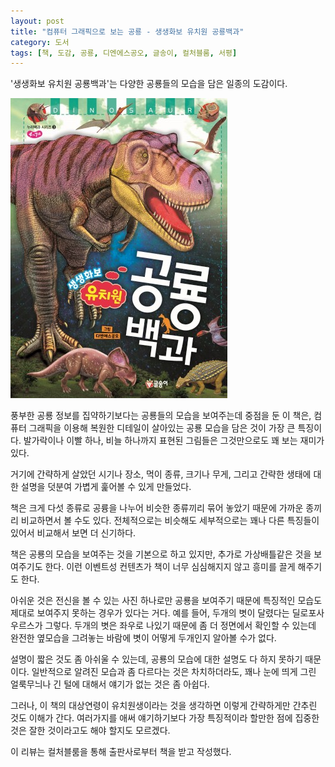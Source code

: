 ```yaml
---
layout: post
title: "컴퓨터 그래픽으로 보는 공룡 - 생생화보 유치원 공룡백과"
category: 도서
tags: [책, 도감, 공룡, 디엔에스공오, 글송이, 컬처블룸, 서평]
---
```


'생생화보 유치원 공룡백과'는
다양한 공룡들의 모습을 담은 일종의 도감이다.

![표지](/images/childrens-illustrated-dinosaur-encyclopedia-book-h480.jpg)

풍부한 공룡 정보를 집약하기보다는
공룡들의 모습을 보여주는데 중점을 둔 이 책은,
컴퓨터 그래픽을 이용해 복원한
디테일이 살아있는 공룡 모습을 담은 것이 가장 큰 특징이다.
발가락이나 이빨 하나, 비늘 하나까지 표현된 그림들은
그것만으로도 꽤 보는 재미가 있다.

거기에 간략하게 살았던 시기나 장소, 먹이 종류, 크기나 무게,
그리고 간략한 생태에 대한 설명을 덧분여
가볍게 훑어볼 수 있게 만들었다.

책은 크게 다섯 종류로 공륭을 나누어
비슷한 종류끼리 묶어 놓았기 때문에
가까운 종끼리 비교하면서 볼 수도 있다.
전체적으로는 비슷해도 세부적으로는 꽤나 다른 특징들이 있어서
비교해서 보면 더 신기하다.

책은 공룡의 모습을 보여주는 것을 기본으로 하고 있지만,
추가로 가상배틀같은 것을 보여주기도 한다.
이런 이벤트성 컨텐츠가 책이 너무 심심해지지 않고 흥미를 끌게 해주기도 한다.

아쉬운 것은 전신을 볼 수 있는 사진 하나로만 공룡을 보여주기 때문에
특징적인 모습도 제대로 보여주지 못하는 경우가 있다는 거다.
예를 들어, 두개의 볏이 달렸다는 딜로포사우르스가 그렇다.
두개의 볏은 좌우로 나있기 때문에 좀 더 정면에서 확인할 수 있는데
완전한 옆모습을 그려놓는 바람에 볏이 어떻게 두개인지 알아볼 수가 없다.

설명이 짧은 것도 좀 아쉬울 수 있는데,
공룡의 모습에 대한 설명도 다 하지 못하기 때문이다.
일반적으로 알려진 모습과 좀 다르다는 것은 차치하더라도,
꽤나 눈에 띄게 그린 얼룩무늬나 긴 털에 대해서 얘기가 없는 것은 좀 아쉽다.

그러나, 이 책의 대상연령이 유치원생이라는 것을 생각하면
이렇게 간략하게만 간추린 것도 이해가 간다.
여러가지를 애써 얘기하기보다
가장 특징적이라 할만한 점에 집중한 것은
잘한 것이라고도 해야 할지도 모르겠다.



<div class="im im-info">
이 리뷰는 컬처블룸을 통해 출판사로부터 책을 받고 작성했다.
</div>
